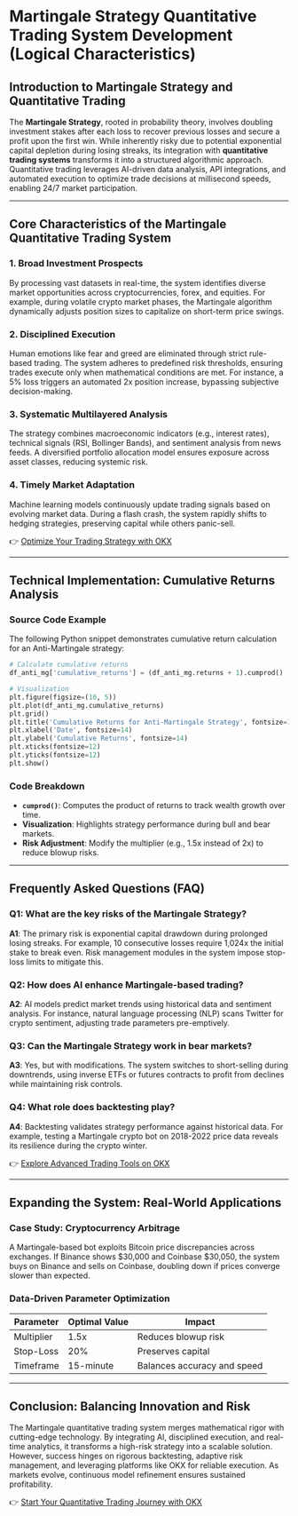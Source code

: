 # Martingale Strategy Quantitative Trading System Development (Logical Characteristics)

## Introduction to Martingale Strategy and Quantitative Trading

The **Martingale Strategy**, rooted in probability theory, involves doubling investment stakes after each loss to recover previous losses and secure a profit upon the first win. While inherently risky due to potential exponential capital depletion during losing streaks, its integration with **quantitative trading systems** transforms it into a structured algorithmic approach. Quantitative trading leverages AI-driven data analysis, API integrations, and automated execution to optimize trade decisions at millisecond speeds, enabling 24/7 market participation.

---

## Core Characteristics of the Martingale Quantitative Trading System

### 1. Broad Investment Prospects  
By processing vast datasets in real-time, the system identifies diverse market opportunities across cryptocurrencies, forex, and equities. For example, during volatile crypto market phases, the Martingale algorithm dynamically adjusts position sizes to capitalize on short-term price swings.

### 2. Disciplined Execution  
Human emotions like fear and greed are eliminated through strict rule-based trading. The system adheres to predefined risk thresholds, ensuring trades execute only when mathematical conditions are met. For instance, a 5% loss triggers an automated 2x position increase, bypassing subjective decision-making.

### 3. Systematic Multilayered Analysis  
The strategy combines macroeconomic indicators (e.g., interest rates), technical signals (RSI, Bollinger Bands), and sentiment analysis from news feeds. A diversified portfolio allocation model ensures exposure across asset classes, reducing systemic risk.

### 4. Timely Market Adaptation  
Machine learning models continuously update trading signals based on evolving market data. During a flash crash, the system rapidly shifts to hedging strategies, preserving capital while others panic-sell.

👉 [Optimize Your Trading Strategy with OKX](https://bit.ly/okx-bonus)

---

## Technical Implementation: Cumulative Returns Analysis

### Source Code Example  
The following Python snippet demonstrates cumulative return calculation for an Anti-Martingale strategy:

```python
# Calculate cumulative returns
df_anti_mg['cumulative_returns'] = (df_anti_mg.returns + 1).cumprod()

# Visualization
plt.figure(figsize=(10, 5))
plt.plot(df_anti_mg.cumulative_returns)
plt.grid()
plt.title('Cumulative Returns for Anti-Martingale Strategy', fontsize=16)
plt.xlabel('Date', fontsize=14)
plt.ylabel('Cumulative Returns', fontsize=14)
plt.xticks(fontsize=12)
plt.yticks(fontsize=12)
plt.show()
```

### Code Breakdown  
- **`cumprod()`**: Computes the product of returns to track wealth growth over time.  
- **Visualization**: Highlights strategy performance during bull and bear markets.  
- **Risk Adjustment**: Modify the multiplier (e.g., 1.5x instead of 2x) to reduce blowup risks.

---

## Frequently Asked Questions (FAQ)

### Q1: What are the key risks of the Martingale Strategy?  
**A1**: The primary risk is exponential capital drawdown during prolonged losing streaks. For example, 10 consecutive losses require 1,024x the initial stake to break even. Risk management modules in the system impose stop-loss limits to mitigate this.

### Q2: How does AI enhance Martingale-based trading?  
**A2**: AI models predict market trends using historical data and sentiment analysis. For instance, natural language processing (NLP) scans Twitter for crypto sentiment, adjusting trade parameters pre-emptively.

### Q3: Can the Martingale Strategy work in bear markets?  
**A3**: Yes, but with modifications. The system switches to short-selling during downtrends, using inverse ETFs or futures contracts to profit from declines while maintaining risk controls.

### Q4: What role does backtesting play?  
**A4**: Backtesting validates strategy performance against historical data. For example, testing a Martingale crypto bot on 2018-2022 price data reveals its resilience during the crypto winter.

👉 [Explore Advanced Trading Tools on OKX](https://bit.ly/okx-bonus)

---

## Expanding the System: Real-World Applications

### Case Study: Cryptocurrency Arbitrage  
A Martingale-based bot exploits Bitcoin price discrepancies across exchanges. If Binance shows $30,000 and Coinbase $30,050, the system buys on Binance and sells on Coinbase, doubling down if prices converge slower than expected.

### Data-Driven Parameter Optimization  
| Parameter       | Optimal Value | Impact                  |  
|------------------|---------------|-------------------------|  
| Multiplier       | 1.5x          | Reduces blowup risk     |  
| Stop-Loss        | 20%           | Preserves capital       |  
| Timeframe        | 15-minute     | Balances accuracy and speed |  

---

## Conclusion: Balancing Innovation and Risk  

The Martingale quantitative trading system merges mathematical rigor with cutting-edge technology. By integrating AI, disciplined execution, and real-time analytics, it transforms a high-risk strategy into a scalable solution. However, success hinges on rigorous backtesting, adaptive risk management, and leveraging platforms like OKX for reliable execution. As markets evolve, continuous model refinement ensures sustained profitability.  

👉 [Start Your Quantitative Trading Journey with OKX](https://bit.ly/okx-bonus)